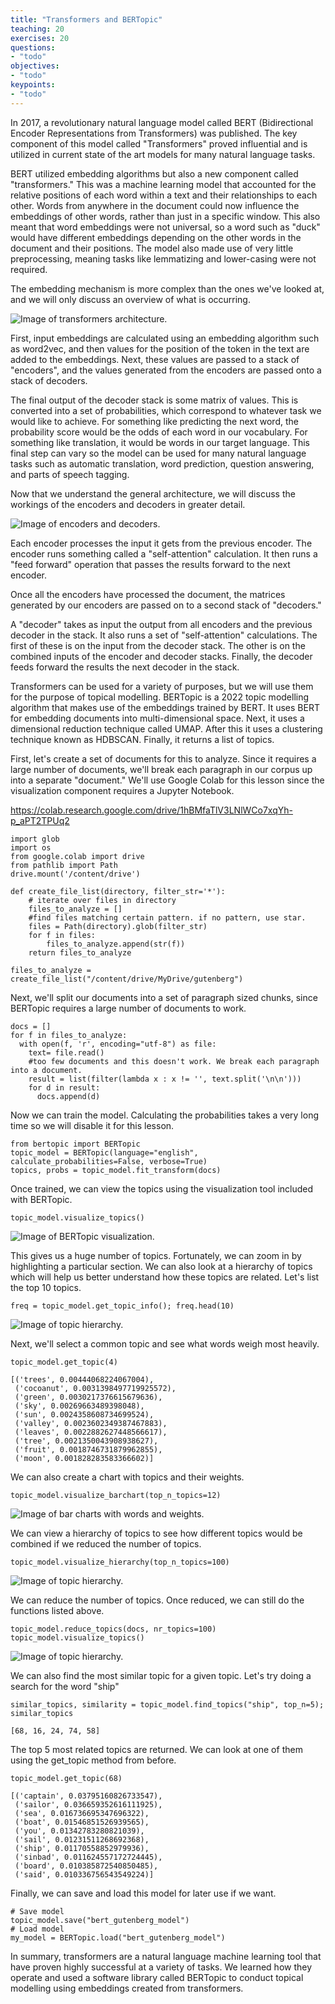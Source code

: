 ```yaml
---
title: "Transformers and BERTopic"
teaching: 20
exercises: 20
questions:
- "todo"
objectives:
- "todo"
keypoints:
- "todo"
---
```


In 2017, a revolutionary natural language model called BERT (Bidirectional Encoder Representations from Transformers) was published.
The key component of this model called "Transformers" proved influential and is utilized in current state of the art models for many natural language tasks.

BERT utilized embedding algorithms but also a new component called "transformers."
This was a machine learning model that accounted for the relative positions of each word within a text and their relationships to each other.
Words from anywhere in the document could now influence the embeddings of other words, rather than just in a specific window.
This also meant that word embeddings were not universal, so a word such as "duck" would have different embeddings depending on the other words in the document and their positions.
The model also made use of very little preprocessing, meaning tasks like lemmatizing and lower-casing were not required.

The embedding mechanism is more complex than the ones we've looked at, and we will only discuss an overview of what is occurring.

![Image of transformers architecture.](images/07-transformers.png)

First, input embeddings are calculated using an embedding algorithm such as word2vec, and then values for the position of the token in the text are added to the embeddings.
Next, these values are passed to a stack of "encoders", and the values generated from the encoders are passed onto a stack of decoders.

The final output of the decoder stack is some matrix of values. This is converted into a set of probabilities, which correspond to whatever task we would like to achieve.
For something like predicting the next word, the probability score would be the odds of each word in our vocabulary. For something like translation, it would be words in our target language.
This final step can vary so the model can be used for many natural language tasks such as automatic translation, word prediction, question answering, and parts of speech tagging.

Now that we understand the general architecture, we will discuss the workings of the encoders and decoders in greater detail.

![Image of encoders and decoders.](images/07-encoderdecoder.png)

Each encoder processes the input it gets from the previous encoder.
The encoder runs something called a "self-attention" calculation. It then runs a "feed forward" operation that passes the results forward to the next encoder.

Once all the encoders have processed the document, the matrices generated by our encoders are passed on to a second stack of "decoders."

A "decoder" takes as input the output from all encoders and the previous decoder in the stack. It also runs a set of "self-attention" calculations. The first of these is on the input from the decoder stack. The other is on the combined inputs of the encoder and decoder stacks. Finally, the decoder feeds forward the results the next decoder in the stack.

Transformers can be used for a variety of purposes, but we will use them for the purpose of topical modelling. BERTopic is a 2022 topic modelling algorithm that makes use of the embeddings trained by BERT. It uses BERT for embedding documents into multi-dimensional space.
Next, it uses a dimensional reduction technique called UMAP. After this it uses a clustering technique known as HDBSCAN. Finally, it returns a list of topics.

First, let's create a set of documents for this to analyze. Since it requires a large number of documents, we'll break each paragraph in our corpus up into a separate "document."
We'll use Google Colab for this lesson since the visualization component requires a Jupyter Notebook.

https://colab.research.google.com/drive/1hBMfaTlV3LNlWCo7xqYh-p_aPT2TPUq2

~~~
import glob
import os
from google.colab import drive
from pathlib import Path
drive.mount('/content/drive')

def create_file_list(directory, filter_str='*'):
    # iterate over files in directory
    files_to_analyze = []
    #find files matching certain pattern. if no pattern, use star.
    files = Path(directory).glob(filter_str)
    for f in files:
        files_to_analyze.append(str(f))
    return files_to_analyze

files_to_analyze = create_file_list("/content/drive/MyDrive/gutenberg")
~~~

Next, we'll split our documents into a set of paragraph sized chunks, since BERTopic requires a large number of documents to work.

~~~
docs = []
for f in files_to_analyze:
  with open(f, 'r', encoding="utf-8") as file:
    text= file.read()
    #too few documents and this doesn't work. We break each paragraph into a document.
    result = list(filter(lambda x : x != '', text.split('\n\n')))
    for d in result:
      docs.append(d)
~~~

Now we can train the model. Calculating the probabilities takes a very long time so we will disable it for this lesson.
~~~
from bertopic import BERTopic
topic_model = BERTopic(language="english", calculate_probabilities=False, verbose=True)
topics, probs = topic_model.fit_transform(docs)
~~~

Once trained, we can view the topics using the visualization tool included with BERTopic.

~~~
topic_model.visualize_topics()
~~~

![Image of BERTopic visualization.](images/07-topic-visualization.png)

This gives us a huge number of topics. Fortunately, we can zoom in by highlighting a particular section. We can also look at a hierarchy of topics which will help us better understand how these topics are related. Let's list the top 10 topics.

~~~
freq = topic_model.get_topic_info(); freq.head(10)
~~~

![Image of topic hierarchy.](images/07-top10topics.png)

Next, we'll select a common topic and see what words weigh most heavily.

~~~
topic_model.get_topic(4)  
~~~
~~~
[('trees', 0.00444068224067004),
 ('cocoanut', 0.0031398497719925572),
 ('green', 0.0030217376615679636),
 ('sky', 0.00269663489398048),
 ('sun', 0.0024358608734699524),
 ('valley', 0.0023602349387467883),
 ('leaves', 0.0022882627448566617),
 ('tree', 0.0021350043908938627),
 ('fruit', 0.0018746731879962855),
 ('moon', 0.001828283583366602)]
 ~~~

We can also create a chart with topics and their weights.
~~~
topic_model.visualize_barchart(top_n_topics=12)
~~~

![Image of bar charts with words and weights.](images/07-barcharts.png)

We can view a hierarchy of topics to see how different topics would be combined if we reduced the number of topics.

~~~
topic_model.visualize_hierarchy(top_n_topics=100)
~~~
![Image of topic hierarchy.](images/07-topicalhierarchy.png)

We can reduce the number of topics. Once reduced, we can still do the functions listed above.

~~~
topic_model.reduce_topics(docs, nr_topics=100)
topic_model.visualize_topics()
~~~

![Image of topic hierarchy.](images/07-fewertopicsmap.png)

We can also find the most similar topic for a given topic. Let's try doing a search for the word "ship"

~~~
similar_topics, similarity = topic_model.find_topics("ship", top_n=5); similar_topics
~~~
~~~
[68, 16, 24, 74, 58]
~~~

The top 5 most related topics are returned. We can look at one of them using the get_topic method from before.

~~~
topic_model.get_topic(68)  
~~~
~~~
[('captain', 0.03795160826733547),
 ('sailor', 0.036659352616111925),
 ('sea', 0.016736695347696322),
 ('boat', 0.01546851526939565),
 ('you', 0.01342783280821039),
 ('sail', 0.01231511268692368),
 ('ship', 0.01170558852979936),
 ('sinbad', 0.011624557172724445),
 ('board', 0.010385872540850485),
 ('said', 0.010336756543549224)]
 ~~~

Finally, we can save and load this model for later use if we want.

~~~
# Save model
topic_model.save("bert_gutenberg_model")
# Load model
my_model = BERTopic.load("bert_gutenberg_model")
~~~

In summary, transformers are a natural language machine learning tool that have proven highly successful at a variety of tasks. We learned how they operate and used a software library called BERTopic to conduct topical modelling using embeddings created from transformers.

